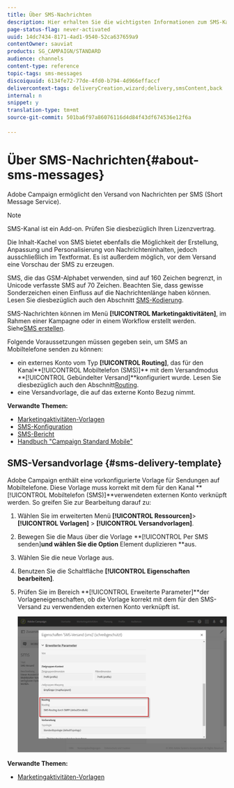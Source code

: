 ```yaml
---
title: Über SMS-Nachrichten
description: Hier erhalten Sie die wichtigsten Informationen zum SMS-Kanal in Adobe Campaign.
page-status-flag: never-activated
uuid: 14dc7434-8171-4ad1-9540-52ca637659a9
contentOwner: sauviat
products: SG_CAMPAIGN/STANDARD
audience: channels
content-type: reference
topic-tags: sms-messages
discoiquuid: 6134fe72-77de-4fd0-b794-4d966effaccf
delivercontext-tags: deliveryCreation,wizard;delivery,smsContent,back
internal: n
snippet: y
translation-type: tm+mt
source-git-commit: 501ba6f97a86076116d4d84f43df674536e12f6a

---
```



# Über SMS-Nachrichten{#about-sms-messages}

Adobe Campaign ermöglicht den Versand von Nachrichten per SMS (Short Message Service).

>[!NOTE]
>
>SMS-Kanal ist ein Add-on. Prüfen Sie diesbezüglich Ihren Lizenzvertrag.

Die Inhalt-Kachel von SMS bietet ebenfalls die Möglichkeit der Erstellung, Anpassung und Personalisierung von Nachrichteninhalten, jedoch ausschließlich im Textformat. Es ist außerdem möglich, vor dem Versand eine Vorschau der SMS zu erzeugen.

SMS, die das GSM-Alphabet verwenden, sind auf 160 Zeichen begrenzt, in Unicode verfasste SMS auf 70 Zeichen. Beachten Sie, dass gewisse Sonderzeichen einen Einfluss auf die Nachrichtenlänge haben können. Lesen Sie diesbezüglich auch den Abschnitt [SMS-Kodierung](../../administration/using/configuring-sms-channel.md#sms-encoding--length-and-transliteration).

SMS-Nachrichten können im Menü **[!UICONTROL Marketingaktivitäten]**, im Rahmen einer Kampagne oder in einem Workflow erstellt werden. Siehe[SMS erstellen](../../channels/using/creating-an-sms-message.md).

Folgende Voraussetzungen müssen gegeben sein, um SMS an Mobiltelefone senden zu können:

* ein externes Konto vom Typ **[!UICONTROL Routing]**, das für den Kanal**[!UICONTROL  Mobiltelefon (SMS)]** mit dem Versandmodus **[!UICONTROL Gebündelter Versand]**konfiguriert wurde. Lesen Sie diesbezüglich auch den Abschnitt[Routing](../../administration/using/configuring-sms-channel.md#defining-an-sms-routing).
* eine Versandvorlage, die auf das externe Konto Bezug nimmt.

**Verwandte Themen:**

* [Marketingaktivitäten-Vorlagen](../../start/using/marketing-activity-templates.md)
* [SMS-Konfiguration](../../administration/using/configuring-sms-channel.md#defining-an-sms-routing)
* [SMS-Bericht](../../reporting/using/sms-report.md)
* [Handbuch &quot;Campaign Standard Mobile&quot;](https://helpx.adobe.com/campaign/kb/acs-mobile.html)

## SMS-Versandvorlage {#sms-delivery-template}

Adobe Campaign enthält eine vorkonfigurierte Vorlage für Sendungen auf Mobiltelefone. Diese Vorlage muss korrekt mit dem für den Kanal **[!UICONTROL Mobiltelefon (SMS)]**verwendeten externen Konto verknüpft werden. So greifen Sie zur Bearbeitung darauf zu:

1. Wählen Sie im erweiterten Menü **[!UICONTROL Ressourcen]**>**[!UICONTROL  Vorlagen]** > **[!UICONTROL Versandvorlagen]**.
1. Bewegen Sie die Maus über die Vorlage **[!UICONTROL Per SMS senden]**und wählen Sie die Option** Element duplizieren **aus.
1. Wählen Sie die neue Vorlage aus.
1. Benutzen Sie die Schaltfläche **[!UICONTROL Eigenschaften bearbeiten]**.
1. Prüfen Sie im Bereich **[!UICONTROL Erweiterte Parameter]**der Vorlageneigenschaften, ob die Vorlage korrekt mit dem für den SMS-Versand zu verwendenden externen Konto verknüpft ist.

   ![](assets/sms_template.png)

**Verwandte Themen:**

* [Marketingaktivitäten-Vorlagen](../../start/using/marketing-activity-templates.md)
